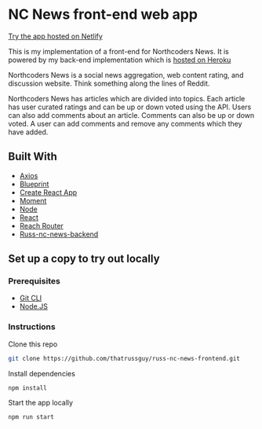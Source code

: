# NC News front-end web app

[Try the app hosted on Netlify](https://russ-nc-news.netlify.com)

This is my implementation of a front-end for Northcoders News. It is powered by my back-end implementation which is [hosted on Heroku](https://nameless-garden-54007.herokuapp.com/api)

Northcoders News is a social news aggregation, web content rating, and discussion website. Think something along the lines of Reddit.

Northcoders News has articles which are divided into topics. Each article has user curated ratings and can be up or down voted using the API. Users can also add comments about an article. Comments can also be up or down voted. A user can add comments and remove any comments which they have added.

## Built With

- [Axios](https://github.com/axios/axios)
- [Blueprint](https://blueprintjs.com)
- [Create React App](https://facebook.github.io/create-react-app/)
- [Moment](https://momentjs.com)
- [Node](https://nodejs.org)
- [React](https://reactjs.org/)
- [Reach Router](https://reach.tech/router)
- [Russ-nc-news-backend](https://github.com/thatrussguy/russ-nc-news-backend)

## Set up a copy to try out locally

### Prerequisites

- [Git CLI](https://git-scm.com/)
- [Node.JS](https://nodejs.org)

### Instructions

Clone this repo

```bash
git clone https://github.com/thatrussguy/russ-nc-news-frontend.git
```

Install dependencies

```bash
npm install
```

Start the app locally

```bash
npm run start
```